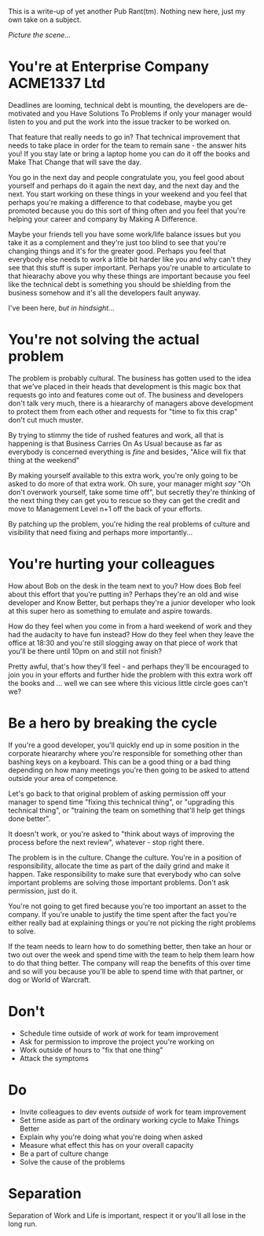 This is a write-up of yet another Pub Rant(tm). Nothing new here, just my own take on a subject.

*Picture the scene...*

# You're at Enterprise Company ACME1337 Ltd

Deadlines are looming, technical debt is mounting, the developers are de-motivated and you Have Solutions To Problems if only your manager would listen to you and put the work into the issue tracker to be worked on.

That feature that really needs to go in? That technical improvement that needs to take place in order for the team to remain sane - the answer hits you! If you stay late or bring a laptop home you can do it off the books and Make That Change that will save the day.

You go in the next day and people congratulate you, you feel good about yourself and perhaps do it again the next day, and the next day and the next. You start working on these things in your weekend and you feel that perhaps you're making a difference to that codebase, maybe you get promoted because you do this sort of thing often and you feel that you're helping your career and company by Making A Difference.

Maybe your friends tell you have some work/life balance issues but you take it as a complement and they're just too blind to see that you're changing things and it's for the greater good. Perhaps you feel that everybody else needs to work a little bit harder like you and why can't they see that this stuff is super important. Perhaps you're unable to articulate to that hiearachy above you why these things are important because you feel like the technical debt is something you should be shielding from the business somehow and it's all the developers fault anyway.

I've been here, *but in hindsight...*

# You're not solving the actual problem

The problem is probably cultural. The business has gotten used to the idea that we've placed in their heads that development is this magic box that requests go into and features come out of. The business and developers don't talk very much, there is a hieararchy of managers above development to protect them from each other and requests for "time to fix this crap" don't cut much muster.

By trying to stimmy the tide of rushed features and work, all that is happening is that Business Carries On As Usual because as far as everybody is concerned everything is *fine* and besides, "Alice will fix that thing at the weekend"

By making yourself available to this extra work, you're only going to be asked to do more of that extra work. Oh sure, your manager might *say* "Oh don't overwork yourself, take some time off", but secretly they're thinking of the next thing they can get you to rescue so they can get the credit and move to Management Level n+1 off the back of your efforts.

By patching up the problem, you're hiding the real problems of culture and visibility that need fixing and perhaps more importantly...

# You're hurting your colleagues

How about Bob on the desk in the team next to you? How does Bob feel about this effort that you're putting in? Perhaps they're an old and wise developer and Know Better, but perhaps they're a junior developer who look at this super hero as something to emulate and aspire towards.

How do they feel when you come in from a hard weekend of work and they had the audacity to have fun instead? How do they feel when they leave the office at 18:30 and you're still slogging away on that piece of work that you'll be there until 10pm on and still not finish?

Pretty awful, that's how they'll feel - and perhaps they'll be encouraged to join you in your efforts and further hide the problem with this extra work off the books and ... well we can see where this vicious little circle goes can't we?

# Be a hero by breaking the cycle

If you're a good developer, you'll quickly end up in some position in the corporate hieararchy where you're responsible for something other than bashing keys on a keyboard. This can be a good thing or a bad thing depending on how many meetings you're then going to be asked to attend outside your area of competence.

Let's go back to that original problem of asking permission off your manager to spend time "fixing this technical thing", or "upgrading this technical thing", or "training the team on something that'll help get things done better".

It doesn't work, or you're asked to "think about ways of improving the process before the next review", whatever - stop right there.

The problem is in the culture. Change the culture. You're in a position of responsibility, allocate the time as part of the daily grind and make it happen. Take responsibility to make sure that everybody who can solve important problems are solving those important problems. Don't ask permission, just do it. 

You're not going to get fired because you're too important an asset to the company. If you're unable to justify the time spent after the fact you're either really bad at explaining things or you're not picking the right problems to solve.

If the team needs to learn how to do something better, then take an hour or two out over the week and spend time with the team to help them learn how to do that thing better. The company will reap the benefits of this over time and so will you because you'll be able to spend time with that partner, or dog or World of Warcraft.

# Don't

- Schedule time outside of work *at* work for team improvement
- Ask for permission to improve the project you're working on
- Work outside of hours to "fix that one thing" 
- Attack the symptoms

# Do

- Invite colleagues to dev events *outside* of work for team improvement
- Set time aside as part of the ordinary working cycle to Make Things Better
- Explain why you're doing what you're doing when asked
- Measure what effect this has on your overall capacity
- Be a part of culture change
- Solve the cause of the problems

# Separation

Separation of Work and Life is important, respect it or you'll all lose in the long run.
